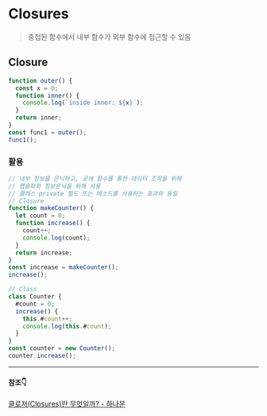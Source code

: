 # Closures

> 중첩된 함수에서 내부 함수가 외부 함수에 접근할 수 있음

## Closure

```jsx
function outer() {
  const x = 0;
  function inner() {
    console.log(`inside inner: ${x}`);
  }
  return inner;
}
const func1 = outer();
func1();
```

### 활용

```jsx
// 내부 정보를 은닉하고, 공개 함수를 통한 데이터 조작을 위해
// 캡슐화와 정보은닉을 위해 사용
// 클래스 private 필드 또는 메소드를 사용하는 효과와 동일
// Closure
function makeCounter() {
  let count = 0;
  function increase() {
    count++;
    console.log(count);
  }
  return increase;
}
const increase = makeCounter();
increase();

// Class
class Counter {
  #count = 0;
  increase() {
    this.#count++;
    console.log(this.#count);
  }
}
const counter = new Counter();
counter.increase();
```

---

#### 참조👇

[클로저(Closures)란 무엇일까? - 하나몬](https://hanamon.kr/javascript-%ED%81%B4%EB%A1%9C%EC%A0%80/)

